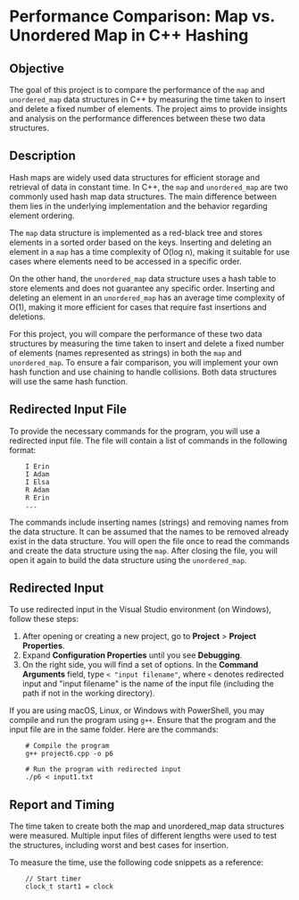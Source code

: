 # Performance Comparison: Map vs. Unordered Map in C++ Hashing

## Objective

The goal of this project is to compare the performance of the `map` and `unordered_map` data structures in C++ by measuring the time taken to insert and delete a fixed number of elements. The project aims to provide insights and analysis on the performance differences between these two data structures.

## Description

Hash maps are widely used data structures for efficient storage and retrieval of data in constant time. In C++, the `map` and `unordered_map` are two commonly used hash map data structures. The main difference between them lies in the underlying implementation and the behavior regarding element ordering.

The `map` data structure is implemented as a red-black tree and stores elements in a sorted order based on the keys. Inserting and deleting an element in a `map` has a time complexity of O(log n), making it suitable for use cases where elements need to be accessed in a specific order.

On the other hand, the `unordered_map` data structure uses a hash table to store elements and does not guarantee any specific order. Inserting and deleting an element in an `unordered_map` has an average time complexity of O(1), making it more efficient for cases that require fast insertions and deletions.

For this project, you will compare the performance of these two data structures by measuring the time taken to insert and delete a fixed number of elements (names represented as strings) in both the `map` and `unordered_map`. To ensure a fair comparison, you will implement your own hash function and use chaining to handle collisions. Both data structures will use the same hash function.

## Redirected Input File

To provide the necessary commands for the program, you will use a redirected input file. The file will contain a list of commands in the following format:

        I Erin
        I Adam
        I Elsa
        R Adam
        R Erin
        ...


The commands include inserting names (strings) and removing names from the data structure. It can be assumed that the names to be removed already exist in the data structure. You will open the file once to read the commands and create the data structure using the `map`. After closing the file, you will open it again to build the data structure using the `unordered_map`.

## Redirected Input

To use redirected input in the Visual Studio environment (on Windows), follow these steps:

1. After opening or creating a new project, go to **Project** > **Project Properties**.
2. Expand **Configuration Properties** until you see **Debugging**.
3. On the right side, you will find a set of options. In the **Command Arguments** field, type `< "input filename"`, where `<` denotes redirected input and "input filename" is the name of the input file (including the path if not in the working directory).

If you are using macOS, Linux, or Windows with PowerShell, you may compile and run the program using `g++`. Ensure that the program and the input file are in the same folder. Here are the commands:

        # Compile the program
        g++ project6.cpp -o p6
        
        # Run the program with redirected input
        ./p6 < input1.txt

## Report and Timing

The time taken to create both the map and unordered_map data structures were measured. Multiple input files of different lengths were used to test the structures, including worst and best cases for insertion. 

To measure the time, use the following code snippets as a reference:

        // Start timer
        clock_t start1 = clock
